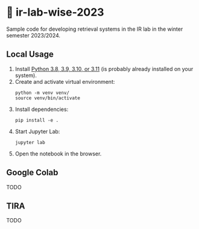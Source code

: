# 🧪 ir-lab-wise-2023

Sample code for developing retrieval systems in the IR lab in the winter semester 2023/2024.

## Local Usage

1. Install [Python 3.8, 3.9, 3.10, or 3.11](https://python.org/downloads/)
    (is probably already installed on your system).
2. Create and activate virtual environment:
    ```shell
    python -m venv venv/
    source venv/bin/activate
    ```
3. Install dependencies:
    ```shell
    pip install -e .
    ```
4. Start Jupyter Lab:
    ```shell
    jupyter lab
    ```
5. Open the notebook in the browser.

## Google Colab

TODO

## TIRA

TODO
